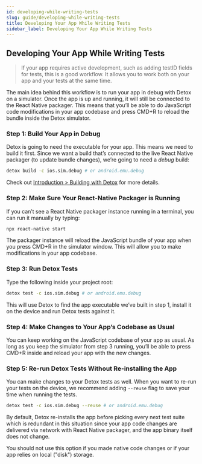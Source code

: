 ```yaml
---
id: developing-while-writing-tests
slug: guide/developing-while-writing-tests
title: Developing Your App While Writing Tests
sidebar_label: Developing Your App While Writing Tests
---
```


## Developing Your App While Writing Tests

> If your app requires active development, such as adding testID fields for tests, this is a good workflow. It allows you to work both on your app and your tests at the same time.

The main idea behind this workflow is to run your app in debug with Detox on a simulator. Once the app is up and running, it will still be connected to the React Native packager. This means that you’ll be able to do JavaScript code modifications in your app codebase and press CMD+R to reload the bundle inside the Detox simulator.

### Step 1: Build Your App in Debug

Detox is going to need the executable for your app. This means we need to build it first.
Since we want a build that’s connected to the live React Native packager (to update bundle changes),
we’re going to need a _debug_ build:

```bash
detox build -c ios.sim.debug # or android.emu.debug
```

Check out [Introduction > Building with Detox](introduction/building-with-detox.mdx) for more details.

### Step 2: Make Sure Your React-Native Packager is Running

If you can’t see a React Native packager instance running in a terminal, you can run it manually by typing:

```bash
npx react-native start
```

The packager instance will reload the JavaScript bundle of your app when you press CMD+R in the simulator window.
This will allow you to make modifications in your app codebase.

### Step 3: Run Detox Tests

Type the following inside your project root:

```bash
detox test -c ios.sim.debug # or android.emu.debug
```

This will use Detox to find the app executable we’ve built in step 1, install it on the device and run Detox tests against it.

### Step 4: Make Changes to Your App’s Codebase as Usual

You can keep working on the JavaScript codebase of your app as usual.
As long as you keep the simulator from step 3 running, you’ll be able to press CMD+R inside and reload your app with the new changes.

### Step 5: Re-run Detox Tests Without Re-installing the App

You can make changes to your Detox tests as well. When you want to re-run your tests on the device,
we recommend adding `--reuse` flag to save your time when running the tests.

```bash
detox test -c ios.sim.debug --reuse # or android.emu.debug
```

By default, Detox re-installs the app before picking every next test suite which is redundant in this situation
since your app code changes are delivered via network with React Native packager, and the app binary itself does
not change.

You should not use this option if you made native code changes or if your app relies on local ("disk") storage.
